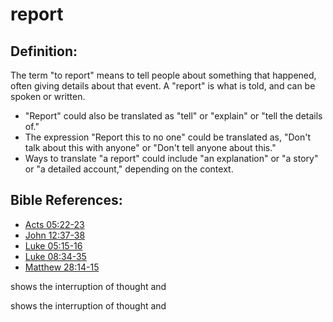 # report #

## Definition: ##

The term "to report" means to tell people about something that happened, often giving details about that event. A "report" is what is told, and can be spoken or written.

* "Report" could also be translated as "tell" or "explain" or "tell the details of."
* The expression "Report this to no one" could be translated as, "Don't talk about this with anyone" or "Don't tell anyone about this."
* Ways to translate "a report" could include "an explanation" or "a story" or "a detailed account," depending on the context.

## Bible References: ##

 

* [Acts 05:22-23](en/tn/act/help/05/22)
* [John 12:37-38](en/tn/jhn/help/12/37)
* [Luke 05:15-16](en/tn/luk/help/05/15)
* [Luke 08:34-35](en/tn/luk/help/08/34)
* [Matthew 28:14-15](en/tn/mat/help/28/14)

shows the interruption of thought and

shows the interruption of thought and